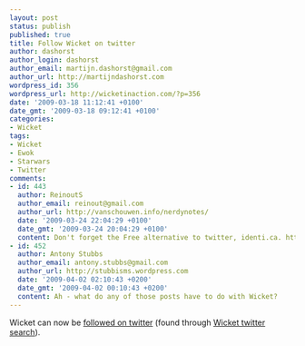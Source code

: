 ```yaml
---
layout: post
status: publish
published: true
title: Follow Wicket on twitter
author: dashorst
author_login: dashorst
author_email: martijn.dashorst@gmail.com
author_url: http://martijndashorst.com
wordpress_id: 356
wordpress_url: http://wicketinaction.com/?p=356
date: '2009-03-18 11:12:41 +0100'
date_gmt: '2009-03-18 09:12:41 +0100'
categories:
- Wicket
tags:
- Wicket
- Ewok
- Starwars
- Twitter
comments:
- id: 443
  author: ReinoutS
  author_email: reinout@gmail.com
  author_url: http://vanschouwen.info/nerdynotes/
  date: '2009-03-24 22:04:29 +0100'
  date_gmt: '2009-03-24 20:04:29 +0100'
  content: Don't forget the Free alternative to twitter, identi.ca. http://identi.ca/tag/wicket
- id: 452
  author: Antony Stubbs
  author_email: antony.stubbs@gmail.com
  author_url: http://stubbisms.wordpress.com
  date: '2009-04-02 02:10:43 +0200'
  date_gmt: '2009-04-02 00:10:43 +0200'
  content: Ah - what do any of those posts have to do with Wicket?
---
```

<p>Wicket can now be <a href="http://twitter.com/wicketewok">followed on twitter</a> (found through <a href="search.twitter.com/search.atom?q=wicket">Wicket twitter search</a>).</p>
